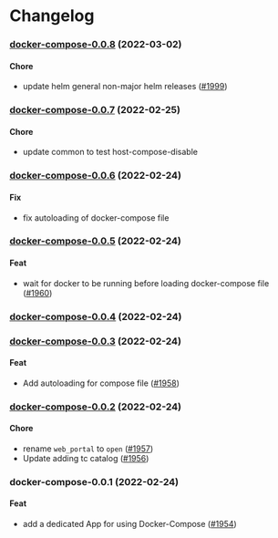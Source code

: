 # Changelog<br>


<a name="docker-compose-0.0.8"></a>
### [docker-compose-0.0.8](https://github.com/truecharts/apps/compare/docker-compose-0.0.7...docker-compose-0.0.8) (2022-03-02)

#### Chore

* update helm general non-major helm releases ([#1999](https://github.com/truecharts/apps/issues/1999))



<a name="docker-compose-0.0.7"></a>
### [docker-compose-0.0.7](https://github.com/truecharts/apps/compare/docker-compose-0.0.6...docker-compose-0.0.7) (2022-02-25)

#### Chore

* update common to test host-compose-disable



<a name="docker-compose-0.0.6"></a>
### [docker-compose-0.0.6](https://github.com/truecharts/apps/compare/docker-compose-0.0.5...docker-compose-0.0.6) (2022-02-24)

#### Fix

* fix autoloading of docker-compose file



<a name="docker-compose-0.0.5"></a>
### [docker-compose-0.0.5](https://github.com/truecharts/apps/compare/docker-compose-0.0.4...docker-compose-0.0.5) (2022-02-24)

#### Feat

* wait for docker to be running before loading docker-compose file ([#1960](https://github.com/truecharts/apps/issues/1960))



<a name="docker-compose-0.0.4"></a>
### [docker-compose-0.0.4](https://github.com/truecharts/apps/compare/docker-compose-0.0.3...docker-compose-0.0.4) (2022-02-24)



<a name="docker-compose-0.0.3"></a>
### [docker-compose-0.0.3](https://github.com/truecharts/apps/compare/docker-compose-0.0.2...docker-compose-0.0.3) (2022-02-24)

#### Feat

* Add autoloading for compose file ([#1958](https://github.com/truecharts/apps/issues/1958))



<a name="docker-compose-0.0.2"></a>
### [docker-compose-0.0.2](https://github.com/truecharts/apps/compare/docker-compose-0.0.1...docker-compose-0.0.2) (2022-02-24)

#### Chore

* rename `web_portal` to `open` ([#1957](https://github.com/truecharts/apps/issues/1957))
* Update adding tc catalog ([#1956](https://github.com/truecharts/apps/issues/1956))



<a name="docker-compose-0.0.1"></a>
### docker-compose-0.0.1 (2022-02-24)

#### Feat

* add a dedicated App for using Docker-Compose ([#1954](https://github.com/truecharts/apps/issues/1954))
